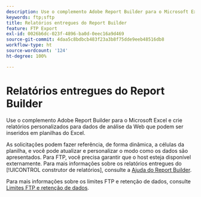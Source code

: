 ```yaml
---
description: Use o complemento Adobe Report Builder para o Microsoft Excel e crie relatórios personalizados para dados de análise da Web que podem ser inseridos em planilhas do Excel.
keywords: ftp;sftp
title: Relatórios entregues do Report Builder
feature: FTP Export
exl-id: 0026b6dc-023f-4896-ba0d-0eec16a9d469
source-git-commit: 4daa5c8bdbcb483f23a3b8f75dde9eeb48516db8
workflow-type: ht
source-wordcount: '124'
ht-degree: 100%

---
```


# Relatórios entregues do Report Builder

Use o complemento Adobe Report Builder para o Microsoft Excel e crie relatórios personalizados para dados de análise da Web que podem ser inseridos em planilhas do Excel.

As solicitações podem fazer referência, de forma dinâmica, a células da planilha, e você pode atualizar e personalizar o modo como os dados são apresentados. Para FTP, você precisa garantir que o host esteja disponível externamente. Para mais informações sobre os relatórios entregues do [!UICONTROL construtor de relatórios], consulte a [Ajuda do Report Builder](https://experienceleague.adobe.com/docs/analytics/analyze/report-builder/home.html?lang=pt-BR).

Para mais informações sobre os limites FTP e retenção de dados, consulte [Limites FTP e retenção de dados](/help/export/ftp-and-sftp/ftp-limits.md).

